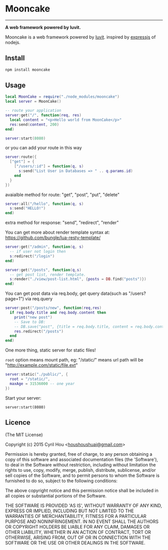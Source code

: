 # Mooncake
----------------------------------------------

**A web framework powered by luvit.**



Mooncake is a web framework powered by [luvit](https://luvit.io/). inspired by [expressjs](http://expressjs.com/) of nodejs.

## Install

```bash
npm install mooncake
```

## Usage

```lua
local MoonCake = require("./node_modules/mooncake")
local server = MoonCake()

-- route your application
server:get("/", function(req, res)
  local content = "<p>Hello world from MoonCake</p>"
  res:send(content, 200)
end)

server:start(8080)

```

or you can add your route in this way
 
```lua
server:route({
  ["get"] = {
    ["/users/:id"] = function(q, s)
      s:send("List User in Databases => " .. q.params.id)
    end
  }
})

```

avaialble method for route: "get", "post", "put", "delete"

```lua
server:all("/hello", function(q, s)
  s:send("HELLO!")
end)
```

extra method for response: "send", "redirect", "render"

You can get more about render template syntax at: https://github.com/bungle/lua-resty-template/

```lua
server:get("/admin", function(q, s)
  -- if user not login then
  s:redirect("/login")
end)

server:get("/posts", function(q,s)
  -- get post list, render template.
  s:render("./view/post-list.html", {posts = DB.find("posts")})
end)
```

You can get post data via req.body, get query data(such as "/users?page=1") via req.query

```lua
server:post("/posts/new", function(req,res)
  if req.body.title and req.body.content then
    print("new post")
    -- Save to DB:
    -- DB.save("post", {title = req.body.title, content = req.body.content})
    res.redirect("/posts")
  end
end)
```

One more thing, static server for static files! 

`root` option means mount path,
eg: "/static/" means url path will be "http://example.com/static/file.ext"

``` lua
server:static("./public/", {
  root = "/static/",
  maxAge = 31536000 -- one year
})
```

Start your server:

```
server:start(8080)
```

## Licence

(The MIT License)

Copyright (c) 2015 Cyril Hou &lt;houshoushuai@gmail.com&gt;

Permission is hereby granted, free of charge, to any person obtaining a copy of this software and associated documentation files (the 'Software'), to deal in the Software without restriction, including without limitation the rights to use, copy, modify, merge, publish, distribute, sublicense, and/or sell copies of the Software, and to permit persons to whom the Software is furnished to do so, subject to the following conditions:

The above copyright notice and this permission notice shall be included in all copies or substantial portions of the Software.

THE SOFTWARE IS PROVIDED 'AS IS', WITHOUT WARRANTY OF ANY KIND, EXPRESS OR IMPLIED, INCLUDING BUT NOT LIMITED TO THE WARRANTIES OF MERCHANTABILITY, FITNESS FOR A PARTICULAR PURPOSE AND NONINFRINGEMENT. IN NO EVENT SHALL THE AUTHORS OR COPYRIGHT HOLDERS BE LIABLE FOR ANY CLAIM, DAMAGES OR OTHER LIABILITY, WHETHER IN AN ACTION OF CONTRACT, TORT OR OTHERWISE, ARISING FROM, OUT OF OR IN CONNECTION WITH THE SOFTWARE OR THE USE OR OTHER DEALINGS IN THE SOFTWARE.
